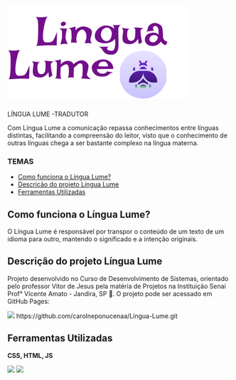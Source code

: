 # <img src="./img/lingua-lume.png"  width="411" height="208" >

<p> LÍNGUA LUME -TRADUTOR </p>
<p> Com Língua Lume a comunicação repassa conhecimentos entre línguas distintas, facilitando a compreensão do leitor, visto que o conhecimento de outras línguas chega a ser bastante complexo na língua materna. </p>

### TEMAS
- [Como funciona o Língua Lume?](#como-funciona?)
- [Descrição do projeto Língua Lume](#descrição-do-projeto)
- [Ferramentas Utilizadas](#ferramentas-utilizadasAPI)

## Como funciona o Língua Lume?
<p>O Língua Lume é responsável por transpor o conteúdo de um texto de um idioma para outro, mantendo o significado e a intenção originais. </p>


## Descrição do projeto Língua Lume
<p> Projeto desenvolvido no Curso de Desenvolvimento de Sistemas, orientado pelo professor Vitor de Jesus pela matéria de Projetos na Instituição Senai Prof° Vicente Amato - Jandira, SP 📍. O projeto pode ser acessado em GitHub Pages: </p> 
<a><img src="https://play-lh.googleusercontent.com/PCpXdqvUWfCW1mXhH1Y_98yBpgsWxuTSTofy3NGMo9yBTATDyzVkqU580bfSln50bFU" width="30px"> https://github.com/carolneponucenaa/Lingua-Lume.git</a>

## Ferramentas Utilizadas
<p><strong>CSS, HTML, JS</strong> </p>
<img src="https://upload.wikimedia.org/wikipedia/commons/1/10/CSS3_and_HTML5_logos_and_wordmarks.svg" width="80px">
<img src="https://i0.wp.com/www.duomimikry.de/wp-content/uploads/2016/03/js-logo.png?fit=500%2C500&ssl=1" width="50px">
